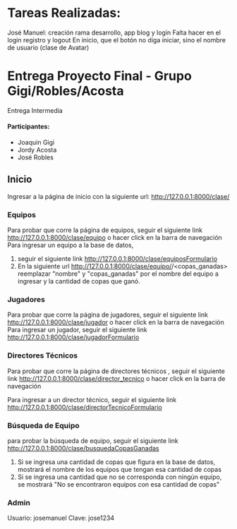 # Tareas Realizadas:
José Manuel: creación rama desarrollo, app blog y login
Falta hacer en el login registro y logout
En inicio, que el botón no diga iniciar, sino el nombre de usuario (clase de Avatar)













# Entrega Proyecto Final - Grupo Gigi/Robles/Acosta

Entrega Intermedia 
#### Participantes: 
* Joaquin Gigi
* Jordy Acosta
* José Robles 

## Inicio
Ingresar a la página de inicio con la siguiente url: http://127.0.0.1:8000/clase/

### Equipos
Para probar que corre la página de equipos, seguir el siguiente link  http://127.0.0.1:8000/clase/equipo o hacer click en la barra de navegación
Para ingresar un equipo a la base de datos, 
  1. seguir el siguiente link http://127.0.0.1:8000/clase/equiposFormulario
  2. En la siguiente url  http://127.0.0.1:8000/clase/equipo/<nombre>/<copas_ganadas> reemplazar "nombre" y "copas_ganadas" por el nombre del equipo a ingresar y la cantidad de copas que ganó.

### Jugadores
Para probar que corre la página de jugadores, seguir el siguiente link http://127.0.0.1:8000/clase/jugador o hacer click en la barra de navegación
Para ingresar un jugador, seguir el siguiente link http://127.0.0.1:8000/clase/jugadorFormulario


### Directores Técnicos

Para probar que corre la página de directores técnicos , seguir el siguiente link http://127.0.0.1:8000/clase/director_tecnico o hacer click en la barra de navegación

Para ingresar a un director técnico, seguir el siguiente link http://127.0.0.1:8000/clase/directorTecnicoFormulario


### Búsqueda de Equipo
para probar la búsqueda de equipo, seguir el siguiente link http://127.0.0.1:8000/clase/busquedaCopasGanadas
  1. Si se ingresa una cantidad de copas que figura en la base de datos, mostrará el nombre de los equipos que tengan esa cantidad de copas
  2. Si se ingresa una cantidad que no se corresponda con ningún equipo, se mostrará "No se encontraron equipos con esa cantidad de copas"  


### Admin
  Usuario: josemanuel
  Clave: jose1234




